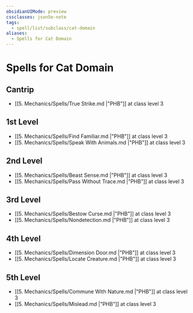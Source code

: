 ```yaml
---
obsidianUIMode: preview
cssclasses: json5e-note
tags:
  - spell/list/subclass/cat-domain
aliases:
  - Spells for Cat Domain
---
```

# Spells for Cat Domain

## Cantrip

- [[5. Mechanics/Spells/True Strike.md \|"PHB"]] at class level 3

## 1st Level

- [[5. Mechanics/Spells/Find Familiar.md \|"PHB"]] at class level 3
- [[5. Mechanics/Spells/Speak With Animals.md \|"PHB"]] at class level 3

## 2nd Level

- [[5. Mechanics/Spells/Beast Sense.md \|"PHB"]] at class level 3
- [[5. Mechanics/Spells/Pass Without Trace.md \|"PHB"]] at class level 3

## 3rd Level

- [[5. Mechanics/Spells/Bestow Curse.md \|"PHB"]] at class level 3
- [[5. Mechanics/Spells/Nondetection.md \|"PHB"]] at class level 3

## 4th Level

- [[5. Mechanics/Spells/Dimension Door.md \|"PHB"]] at class level 3
- [[5. Mechanics/Spells/Locate Creature.md \|"PHB"]] at class level 3

## 5th Level

- [[5. Mechanics/Spells/Commune With Nature.md \|"PHB"]] at class level 3
- [[5. Mechanics/Spells/Mislead.md \|"PHB"]] at class level 3
